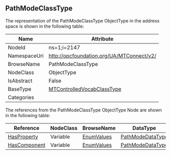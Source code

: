 <!-- objecttype -->
## PathModeClassType
  
<!-- end of text -->
The representation of the PathModeClassType ObjectType in the address space is shown in the following table:  

|Name|Attribute|
|---|---|
|NodeId|ns=1;i=2147|
|NamespaceUri|http://opcfoundation.org/UA/MTConnect/v2/|
|BrowseName|PathModeClassType|
|NodeClass|ObjectType|
|IsAbstract|False|
|BaseType|[MTControlledVocabClassType](../../ObjectTypes/MTControlledVocabClassType/readme.md)|
|Categories||

The references from the PathModeClassType ObjectType Node are shown in the following table:  

|Reference|NodeClass|BrowseName|DataType|TypeDefinition|ModellingRule|
|---|---|---|---|---|---|
|[HasProperty](../../../Core/ReferenceTypes/HasProperty/readme.md)|Variable|[EnumValues](#EnumValues)|[PathModeDataType](../../DataTypes/PathModeDataType/readme.md)|[PathModeDataType](../../DataTypes/PathModeDataType/readme.md)|[Mandatory](../../../Core/Objects/Mandatory/readme.md)|
|[HasComponent](../../../Core/ReferenceTypes/HasComponent/readme.md)|Variable|[EnumValues](#EnumValues)|[PathModeDataType](../../DataTypes/PathModeDataType/readme.md)|[PathModeDataType](../../DataTypes/PathModeDataType/readme.md)|[Mandatory](../../../Core/Objects/Mandatory/readme.md)|


